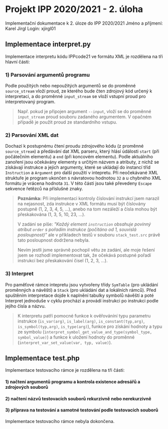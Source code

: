 # Projekt IPP 2020/2021 - 2. úloha
Implementační dokumentace k 2. úloze do IPP 2020/2021
Jméno a příjmení: Karel Jirgl
Login: xjirgl01

## Implementace interpret.py

Implementace interpretu kódu IPPcode21 ve formátu XML je rozdělena na tři hlavní části:

### 1) Parsování argumentů programu
Podle použitých nebo nepoužitých argumentů se do proměnné `source_stream` vloží proud, ze kterého bude čten zdrojový kód určený k interpretaci, a do proměnné `input_stream` se vloží vstupní proud pro interpretovaný program. 
>Např. pokud je připojen argument `--input`, vloží se do proměnné `input_stream` proud souboru zadaného argumentem. V opačném případě je použit proud ze standardního vstupu.

### 2) Parsování XML dat
Dochazí k postupnému čtení proudu zdrojového kódu (z proměnné `source_stream`) a předávání dat XML parseru, který hlásí údálosti `start` (při počátečním elementu) a `end` (při koncovém elementu). Podle aktuálního zanoření jsou očekávány elementy s určitým názvem a atributy, z nichž se získávají instrukce a jejich argumenty, které se ukládají do instancí tříd `Instruction` a `Argument` pro další použití v intepretu.
Při neočekávané XML struktuře je program ukončen s návratovou hodnotou `32` a u chybného XML formátu je vrácena hodnota `31`. V této části jsou také převedeny `Escape` sekvence řetězců na příslušné znaky.
> **Poznámka:** Při implementaci kontroly číslování instrukcí jsem narazil na nejasnost, zda instrukce v XML formátu musí být číslovány postupně (1, 2, 3, 4, 5, ...), anebo na tom nezáleží a čísla mohou být přeskakována (1, 3, 5, 10, 23, ...).
> 
> V zadání se píše: _"Každý element `instruction` obsahuje povinný atribut `order` s pořadím instrukce (počítáno od 1, souvislá posloupnost)"_ ale v příkladech testů v souboru `stack_test.src` právě tato posloupnost dodržena nebyla.
>
> Nevím jestli jsme správně pochopil větu ze zadání, ale moje řešení jsem se rozhodl implementovat tak, že očekává postupné pořadí instrukcí bez přeskakování čisel (1, 2, 3, ...).

### 3) Interpret
Pro paměťové rámce intepretu jsou vytvořeny třídy `SymTable` (pro ukládání proměnných a návěští) a `Stack` (pro ukládání dat a lokálních rámců). 
Před spuštěním interpretace dojde k naplnění tabulky symbolů návěští a poté Interpret jednoduše v cyklu prochází a provádí instrukci po instrukci podle jejího čísla a názvu. 

>K interpretu patří pomocné funkce k ověřováníní typu parametru instrukce (`is_var(arg)`, `is_label(arg)`, `is_constant(typ,arg)`, `is_symbol(typ,arg)`, `is_type(arg)`), funkce pro získání hodnoty a typu ze symbolu (`interpret_symbol_get_value_and_type(symbol_type, symbol_value)`) a funkce k uložení hodnoty do proměnné (`interpret_var_set_value(var, typ, value)`).

## Implementace test.php
Implementace testovacího rámce je rozdělena na tři části:
#### 1) načtení argumentů programu a kontrola existence adresářů a zdrojových souborů
#### 2) načtení názvů testovacích souborů rekurzivně nebo nerekurzivně
#### 3) příprava na testování a samotné testování podle testovacích souborů
Implementace testovacího rámce nebyla dokončena.

